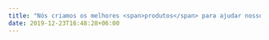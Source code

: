 ```yaml
---
title: "Nós criamos os melhores <span>produtos</span> para ajudar nossos clientes a criar melhores <span>empresas</span>. <br><br> <span>Via Arto</span> = <span>Sua Arte</span> "
date: 2019-12-23T16:48:28+06:00
---
```


